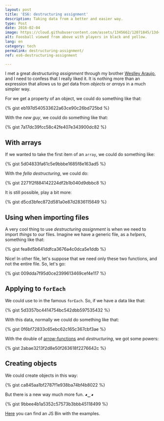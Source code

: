 ```yaml
---
layout: post
title: 'ES6: destructuring assignment'
description: Taking data from a better and easier way.
type: Post
date: 2016-02-04
image: https://cloud.githubusercontent.com/assets/1345662/12071845/13d407d4-b0a9-11e5-8a14-95a3bac85cf1.jpg
alt: Foosball viewed from above with players in black and yellow.
lang: en
category: tech
permalink: destructuring-assignment/
ref: es6-destructuring-assignment

---
```

I met a great _destructuring assignment_ through my brother [Weslley Araujo](https://twitter.com/_weslleyaraujo), and I need to confess that I really liked it. It is nothing more than an expression that allows us to _get_ data from _objects_ or _arrays_ in a much simpler way.

For we get a property of an object, we could do something like that:

{% gist eb197d540533622a63ce90c26bd725bd %}

With the _new guy_, we could do something like that:

{% gist 7a17dc39fcc58c42fe407e343900dc82 %}

## With arrays

If we wanted to take the first item of an `array`, we could do something like:

{% gist 5d04833fa61c5e9bbbe1685f8e163ad5 %}

With the _fella_ _destructuring_, we could do:

{% gist 2271f2f884142224df2b1b040d9dbbc8 %}

It is still possible, play a bit more:

{% gist d5cd3bfec872d581a0e87d2836115649 %}

## Using when importing files

A very cool thing to use _destructuring assignment_ is when we need to import _things_ to our files. Imagine we have a generic file, as a _helpers_, something like that:

{% gist fea8d5b641ddfca3676a4c0dca5e1ddb %}

Nice! In other file, let's suppose that we need only these two functions, and not the entire file. So, let's go:

{% gist 009dda7f95d0ce2399613469cef4e117 %}

## Applying to `forEach`

We could use to in the famous `forEach`. So, if we have a data like that:

{% gist 5d3357bc4414754bc542dbb597535432 %}

With this data, normally we could do something like that:

{% gist 0f6bf72833c65ebc62c165c367cbf3ae %}

With the double of [arrow-functions](/es6-arrow-functions) and _destructuring_, we got some powers:

{% gist 2abae3213f2d8e50f263618f2276642c %}

## Creating objects

We could create objects in this way:

{% gist ca845aa1bf2787f1e938ba74bf4b8022 %}

But there is a new way much more fun. _◕‿◕_

{% gist 9bbee4b1a5352c57573b3bbb45118499 %}

[Here](http://jsbin.com/qejoyo/edit?js,console) you can find an JS Bin with the examples.
